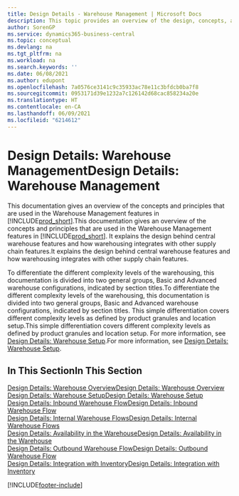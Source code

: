 ```yaml
---
title: Design Details - Warehouse Management | Microsoft Docs
description: This topic provides an overview of the design, concepts, and principles behind the Warehouse Management features in Business Central.
author: SorenGP
ms.service: dynamics365-business-central
ms.topic: conceptual
ms.devlang: na
ms.tgt_pltfrm: na
ms.workload: na
ms.search.keywords: ''
ms.date: 06/08/2021
ms.author: edupont
ms.openlocfilehash: 7a0576ce3141c9c35933ac78e11c3bfdcb0ba7f8
ms.sourcegitcommit: 0953171d39e1232a7c126142d68cac858234a20e
ms.translationtype: HT
ms.contentlocale: en-CA
ms.lasthandoff: 06/09/2021
ms.locfileid: "6214612"
---
```

# <a name="design-details-warehouse-management"></a><span data-ttu-id="44447-103">Design Details: Warehouse Management</span><span class="sxs-lookup"><span data-stu-id="44447-103">Design Details: Warehouse Management</span></span>
<span data-ttu-id="44447-104">This documentation gives an overview of the concepts and principles that are used in the Warehouse Management features in [!INCLUDE[prod_short](includes/prod_short.md)].</span><span class="sxs-lookup"><span data-stu-id="44447-104">This documentation gives an overview of the concepts and principles that are used in the Warehouse Management features in [!INCLUDE[prod_short](includes/prod_short.md)].</span></span> <span data-ttu-id="44447-105">It explains the design behind central warehouse features and how warehousing integrates with other supply chain features.</span><span class="sxs-lookup"><span data-stu-id="44447-105">It explains the design behind central warehouse features and how warehousing integrates with other supply chain features.</span></span>  

<span data-ttu-id="44447-106">To differentiate the different complexity levels of the warehousing, this documentation is divided into two general groups, Basic and Advanced warehouse configurations, indicated by section titles.</span><span class="sxs-lookup"><span data-stu-id="44447-106">To differentiate the different complexity levels of the warehousing, this documentation is divided into two general groups, Basic and Advanced warehouse configurations, indicated by section titles.</span></span> <span data-ttu-id="44447-107">This simple differentiation covers different complexity levels as defined by product granules and location setup.</span><span class="sxs-lookup"><span data-stu-id="44447-107">This simple differentiation covers different complexity levels as defined by product granules and location setup.</span></span> <span data-ttu-id="44447-108">For more information, see [Design Details: Warehouse Setup](design-details-warehouse-setup.md).</span><span class="sxs-lookup"><span data-stu-id="44447-108">For more information, see [Design Details: Warehouse Setup](design-details-warehouse-setup.md).</span></span>  

## <a name="in-this-section"></a><span data-ttu-id="44447-109">In This Section</span><span class="sxs-lookup"><span data-stu-id="44447-109">In This Section</span></span>  
[<span data-ttu-id="44447-110">Design Details: Warehouse Overview</span><span class="sxs-lookup"><span data-stu-id="44447-110">Design Details: Warehouse Overview</span></span>](design-details-warehouse-overview.md)  
[<span data-ttu-id="44447-111">Design Details: Warehouse Setup</span><span class="sxs-lookup"><span data-stu-id="44447-111">Design Details: Warehouse Setup</span></span>](design-details-warehouse-setup.md)  
[<span data-ttu-id="44447-112">Design Details: Inbound Warehouse Flow</span><span class="sxs-lookup"><span data-stu-id="44447-112">Design Details: Inbound Warehouse Flow</span></span>](design-details-inbound-warehouse-flow.md)  
[<span data-ttu-id="44447-113">Design Details: Internal Warehouse Flows</span><span class="sxs-lookup"><span data-stu-id="44447-113">Design Details: Internal Warehouse Flows</span></span>](design-details-internal-warehouse-flows.md)  
[<span data-ttu-id="44447-114">Design Details: Availability in the Warehouse</span><span class="sxs-lookup"><span data-stu-id="44447-114">Design Details: Availability in the Warehouse</span></span>](design-details-availability-in-the-warehouse.md)  
[<span data-ttu-id="44447-115">Design Details: Outbound Warehouse Flow</span><span class="sxs-lookup"><span data-stu-id="44447-115">Design Details: Outbound Warehouse Flow</span></span>](design-details-outbound-warehouse-flow.md)  
[<span data-ttu-id="44447-116">Design Details: Integration with Inventory</span><span class="sxs-lookup"><span data-stu-id="44447-116">Design Details: Integration with Inventory</span></span>](design-details-integration-with-inventory.md)


[!INCLUDE[footer-include](includes/footer-banner.md)]